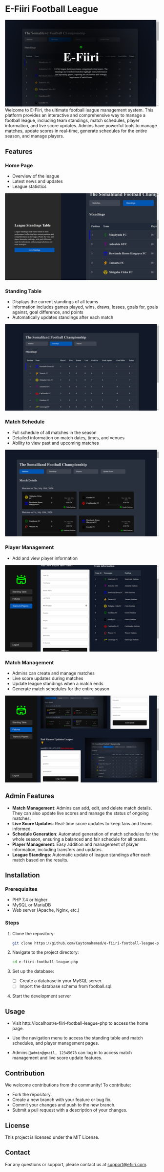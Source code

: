 # E-Fiiri Football League

![Home Page](READMEIMG/hero.PNG)
Welcome to E-Fiiri, the ultimate football league management system. This platform provides an interactive and comprehensive way to manage a football league, including team standings, match schedules, player information, and live score updates. Admins have powerful tools to manage matches, update scores in real-time, generate schedules for the entire season, and manage players.

## Features

### Home Page

- Overview of the league
- Latest news and updates
- League statistics

![Home Page](READMEIMG/home.PNG)

### Standing Table

- Displays the current standings of all teams
- Information includes games played, wins, draws, losses, goals for, goals against, goal difference, and points
- Automatically updates standings after each match

![Standing Page](READMEIMG/standing.PNG)

### Match Schedule

- Full schedule of all matches in the season
- Detailed information on match dates, times, and venues
- Ability to view past and upcoming matches

![Match Schedule](READMEIMG/matches.PNG)

### Player Management

- Add and view player information

![Players Page](READMEIMG/addplayers.PNG)

### Match Management

- Admins can create and manage matches
- Live score updates during matches
- Update league standings when a match ends
- Generate match schedules for the entire season

![Update Score Page & League Update Page](READMEIMG/matches-manage.PNG)

## Admin Features

- **Match Management**: Admins can add, edit, and delete match details. They can also update live scores and manage the status of ongoing matches.
- **Live Score Updates**: Real-time score updates to keep fans and teams informed.
- **Schedule Generation**: Automated generation of match schedules for the whole season, ensuring a balanced and fair schedule for all teams.
- **Player Management**: Easy addition and management of player information, including transfers and updates.
- **League Standings**: Automatic update of league standings after each match based on the results.

## Installation

### Prerequisites

- PHP 7.4 or higher
- MySQL or MariaDB
- Web server (Apache, Nginx, etc.)

### Steps

1. Clone the repository:
   ```bash
   git clone https://github.com/Caytomahamed/e-fiiri-football-league-php.git
   ```
2. Navigate to the project directory:

   ```bash
   cd e-fiiri-football-league-php
   ```

3. Set up the database:

   - [ ] Create a database in your MySQL server.
   - [ ] Import the database schema from football.sql.

4. Start the development server

## Usage

- Visit http://localhost/e-fiiri-football-league-php to access the home page.

- Use the navigation menu to access the standing table and match schedules, and player management pages.
- Admins `📧admin@gmail, 12345678` can log in to access match management and live score update features.

## Contribution

We welcome contributions from the community! To contribute:

- Fork the repository.
- Create a new branch with your feature or bug fix.
- Commit your changes and push to the new branch.
- Submit a pull request with a description of your changes.

## License

This project is licensed under the MIT License.

## Contact

For any questions or support, please contact us at support@efiiri.com.
